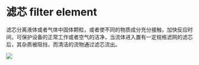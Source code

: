 # 滤芯 filter element
滤芯分离液体或者气体中固体颗粒，或者使不同的物质成分充分接触，加快反应时间，可保护设备的正常工作或者空气的洁净，当流体进入置有一定规格滤网的滤芯后，其杂质被阻挡，而清洁的流物通过滤芯流出。


![](..\..\..\photos\滤芯.jpg)
